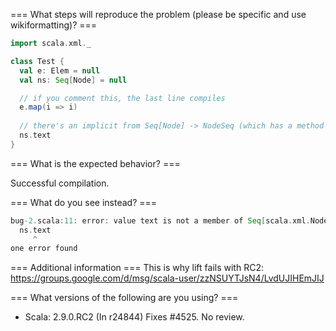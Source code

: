 === What steps will reproduce the problem (please be specific and use wikiformatting)? ===
```scala
import scala.xml._

class Test {
  val e: Elem = null
  val ns: Seq[Node] = null

  // if you comment this, the last line compiles
  e.map(i => i)
  
  // there's an implicit from Seq[Node] -> NodeSeq (which has a method 'text')
  ns.text
}
```


=== What is the expected behavior? ===

Successful compilation.


=== What do you see instead? ===

```scala
bug-2.scala:11: error: value text is not a member of Seq[scala.xml.Node]
  ns.text
     ^
one error found
```

=== Additional information ===
This is why lift fails with RC2:
https://groups.google.com/d/msg/scala-user/zzNSUYTJsN4/LvdUJIHEmJIJ


=== What versions of the following are you using? ===
  - Scala: 2.9.0.RC2
(In r24844) Fixes #4525. No review.
